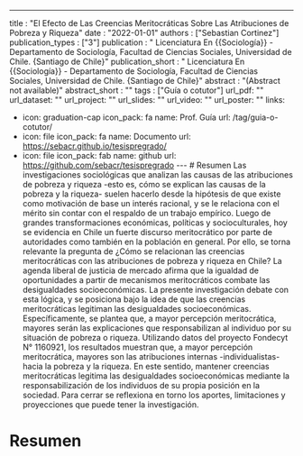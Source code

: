 ---
title : "El Efecto de Las Creencias Meritocráticas Sobre Las Atribuciones de Pobreza y Riqueza"
date : "2022-01-01"
authors : ["Sebastian Cortinez"]
publication_types : ["3"]
publication : " Licenciatura En {{Sociología}} - Departamento de Sociología, Facultad de Ciencias Sociales, Universidad de Chile. {Santiago de Chile}"
publication_short : " Licenciatura En {{Sociología}} - Departamento de Sociología, Facultad de Ciencias Sociales, Universidad de Chile. {Santiago de Chile}"
abstract : "(Abstract not available)"
abstract_short : ""
tags : ["Guía o cotutor"]
url_pdf: "" 
url_dataset:  "" 
url_project: "" 
url_slides: "" 
url_video: "" 
url_poster: ""
links: 
- icon: graduation-cap 
  icon_pack: fa 
  name: Prof. Guía 
  url: /tag/guia-o-cotutor/ 
- icon: file 
  icon_pack: fa 
  name: Documento 
  url: https://sebacr.github.io/tesispregrado/ 
- icon: file 
  icon_pack: fab 
  name: github 
  url: https://github.com/sebacr/tesispregrado
--- # Resumen
Las investigaciones sociológicas que analizan las causas de las atribuciones de pobreza y riqueza -esto es, cómo se explican las causas de la pobreza y la riqueza- suelen hacerlo desde la hipótesis de que existe como motivación de base un interés racional, y se le relaciona con el mérito sin contar con el respaldo de un trabajo empírico. Luego de grandes transformaciones económicas, políticas y socioculturales, hoy se evidencia en Chile un fuerte discurso meritocrático por parte de autoridades como también en la población en general. Por ello, se torna relevante la pregunta de ¿Cómo se relacionan las creencias meritocráticas con las atribuciones de pobreza y riqueza en Chile? La agenda liberal de justicia de mercado afirma que la igualdad de oportunidades a partir de mecanismos meritocráticos combate las desigualdades socioeconómicas. La presente investigación debate con esta lógica, y se posiciona bajo la idea de que las creencias meritocráticas legitiman las desigualdades socioeconómicas. Específicamente, se plantea que, a mayor percepción meritocrática, mayores serán las explicaciones que responsabilizan al individuo por su situación de pobreza o riqueza. Utilizando datos del proyecto Fondecyt N° 1160921, los resultados muestran que, a mayor percepción meritocrática, mayores son las atribuciones internas -individualistas- hacia la pobreza y la riqueza. En este sentido, mantener creencias meritocráticas legitima las desigualdades socioeconómicas mediante la responsabilización de los individuos de su propia posición en la sociedad. Para cerrar se reflexiona en torno los aportes, limitaciones y proyecciones que puede tener la investigación.
# Resumen
